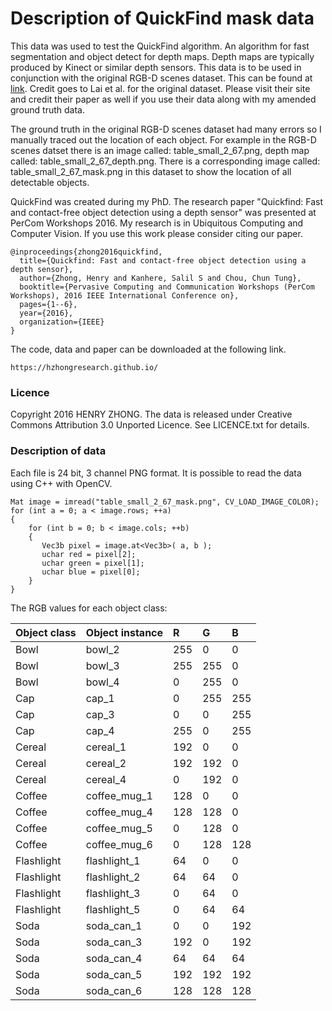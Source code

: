 # Description of QuickFind mask data

This data was used to test the QuickFind algorithm. An algorithm for fast segmentation and object detect for depth maps. Depth maps are typically produced by Kinect or similar depth sensors. This data is to be used in conjunction with the original RGB-D scenes dataset. This can be found at [link](https://rgbd-dataset.cs.washington.edu/dataset.html). Credit goes to Lai et al. for the original dataset. Please visit their site and credit their paper as well if you use their data along with my amended ground truth data.

The ground truth in the original RGB-D scenes dataset had many errors so I manually traced out the location of each object. For example in the RGB-D scenes datset there is an image called: table_small_2_67.png, depth map called: table_small_2_67_depth.png. There is a corresponding image called: table_small_2_67_mask.png in this dataset to show the location of all detectable objects.

QuickFind was created during my PhD. The research paper "Quickfind: Fast and contact-free object detection using a depth sensor" was presented at PerCom Workshops 2016. My research is in Ubiquitous Computing and Computer Vision. If you use this work please consider citing our paper.

```
@inproceedings{zhong2016quickfind,
  title={Quickfind: Fast and contact-free object detection using a depth sensor},
  author={Zhong, Henry and Kanhere, Salil S and Chou, Chun Tung},
  booktitle={Pervasive Computing and Communication Workshops (PerCom Workshops), 2016 IEEE International Conference on},
  pages={1--6},
  year={2016},
  organization={IEEE}
}
```

The code, data and paper can be downloaded at the following link.

```
https://hzhongresearch.github.io/
```


### Licence
Copyright 2016 HENRY ZHONG. The data is released under Creative Commons Attribution 3.0 Unported Licence. See LICENCE.txt for details.

### Description of data
Each file is 24 bit, 3 channel PNG format. It is possible to read the data using C++ with OpenCV. 

```
Mat image = imread("table_small_2_67_mask.png", CV_LOAD_IMAGE_COLOR);
for (int a = 0; a < image.rows; ++a)
{
    for (int b = 0; b < image.cols; ++b)
    {
       Vec3b pixel = image.at<Vec3b>( a, b );
       uchar red = pixel[2];
       uchar green = pixel[1];
       uchar blue = pixel[0];
    }
}
```

The RGB values for each object class:

| Object class | Object instance | R   | G   | B   |
|:-------------|:----------------|:----|:----|:----|
| Bowl         | bowl_2          | 255 | 0   | 0   |
| Bowl         | bowl_3          | 255 | 255 | 0   |
| Bowl         | bowl_4          | 0   | 255 | 0   |
| Cap          | cap_1           | 0   | 255 | 255 |
| Cap          | cap_3           | 0   | 0   | 255 |
| Cap          | cap_4           | 255 | 0   | 255 |
| Cereal       | cereal_1        | 192 | 0   | 0   |
| Cereal       | cereal_2        | 192 | 192 | 0   |
| Cereal       | cereal_4        | 0   | 192 | 0   |
| Coffee       | coffee_mug_1    | 128 | 0   | 0   |
| Coffee       | coffee_mug_4    | 128 | 128 | 0   |
| Coffee       | coffee_mug_5    | 0   | 128 | 0   |
| Coffee       | coffee_mug_6    | 0   | 128 | 128 |
| Flashlight   | flashlight_1    | 64  | 0   | 0   |
| Flashlight   | flashlight_2    | 64  | 64  | 0   |
| Flashlight   | flashlight_3    | 0   | 64  | 0   |
| Flashlight   | flashlight_5    | 0   | 64  | 64  |
| Soda         | soda_can_1      | 0   | 0   | 192 |
| Soda         | soda_can_3      | 192 | 0   | 192 |
| Soda         | soda_can_4      | 64  | 64  | 64  |
| Soda         | soda_can_5      | 192 | 192 | 192 |
| Soda         | soda_can_6      | 128 | 128 | 128 |
